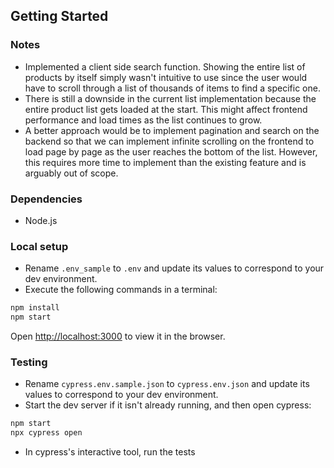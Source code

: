 ## Getting Started

### Notes

- Implemented a client side search function. Showing the entire list of products by itself simply wasn't intuitive to use since the user would have to scroll through a list of thousands of items to find a specific one.
- There is still a downside in the current list implementation because the entire product list gets loaded at the start. This might affect frontend performance and load times as the list continues to grow.
- A better approach would be to implement pagination and search on the backend so that we can implement infinite scrolling on the frontend to load page by page as the user reaches the bottom of the list. However, this requires more time to implement than the existing feature and is arguably out of scope.

### Dependencies

- Node.js

### Local setup

- Rename `.env_sample` to `.env` and update its values to correspond to your dev environment.
- Execute the following commands in a terminal:

```bash
npm install
npm start
```

Open [http://localhost:3000](http://localhost:3000) to view it in the browser.

### Testing

- Rename `cypress.env.sample.json` to `cypress.env.json` and update its values to correspond to your dev environment.
- Start the dev server if it isn't already running, and then open cypress:

```bash
npm start
npx cypress open
```

- In cypress's interactive tool, run the tests

